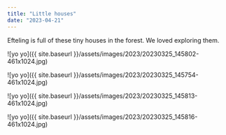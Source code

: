 ```yaml
---
title: "Little houses"
date: "2023-04-21"
---
```


Efteling is full of these tiny houses in the forest. We loved exploring them.

![yo yo]({{ site.baseurl }}/assets/images/2023/20230325_145802-461x1024.jpg)

![yo yo]({{ site.baseurl }}/assets/images/2023/20230325_145754-461x1024.jpg)

![yo yo]({{ site.baseurl }}/assets/images/2023/20230325_145813-461x1024.jpg)

![yo yo]({{ site.baseurl }}/assets/images/2023/20230325_145816-461x1024.jpg)
